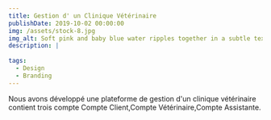 ```yaml
---
title: Gestion d' un Clinique Vétérinaire
publishDate: 2019-10-02 00:00:00
img: /assets/stock-8.jpg
img_alt: Soft pink and baby blue water ripples together in a subtle texture.
description: |
  
tags:
  - Design
  - Branding
---
```


Nous avons développé une plateforme de gestion d'un clinique vétérinaire contient trois compte 
Compte Client,Compte Vétérinaire,Compte Assistante.